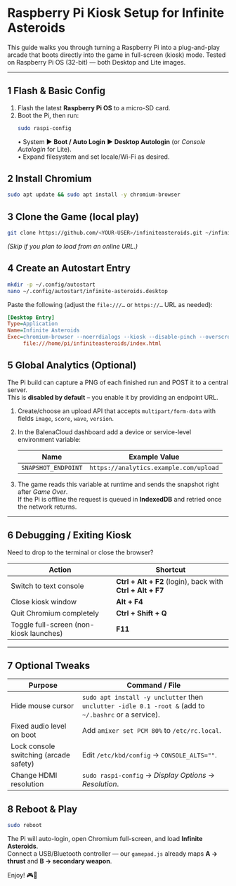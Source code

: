 # Raspberry Pi Kiosk Setup for **Infinite Asteroids**

This guide walks you through turning a Raspberry Pi into a plug-and-play arcade that boots directly into the game in full-screen (kiosk) mode. Tested on Raspberry Pi OS (32-bit) — both Desktop and Lite images.

---

## 1  Flash & Basic Config
1. Flash the latest **Raspberry Pi OS** to a micro-SD card.  
2. Boot the Pi, then run:
   ```bash
   sudo raspi-config
   ```
   • System ▶ **Boot / Auto Login** ▶ **Desktop Autologin** (or *Console Autologin* for Lite).  
   • Expand filesystem and set locale/Wi-Fi as desired.

## 2  Install Chromium
```bash
sudo apt update && sudo apt install -y chromium-browser
```

## 3  Clone the Game (local play)
```bash
git clone https://github.com/<YOUR-USER>/infiniteasteroids.git ~/infiniteasteroids
```
*(Skip if you plan to load from an online URL.)*

## 4  Create an Autostart Entry
```bash
mkdir -p ~/.config/autostart
nano ~/.config/autostart/infinite-asteroids.desktop
```
Paste the following (adjust the `file:///…` or `https://…` URL as needed):
```ini
[Desktop Entry]
Type=Application
Name=Infinite Asteroids
Exec=chromium-browser --noerrdialogs --kiosk --disable-pinch --overscroll-history-navigation=0 \
     file:///home/pi/infiniteasteroids/index.html
```

## 5  Global Analytics (Optional)
The Pi build can capture a PNG of each finished run and POST it to a central server.  
This is **disabled by default** – you enable it by providing an endpoint URL.

1. Create/choose an upload API that accepts `multipart/form-data` with fields `image`, `score`, `wave`, `version`.
2. In the BalenaCloud dashboard add a device or service-level environment variable:
   
   | Name | Example Value |
   |------|---------------|
   | `SNAPSHOT_ENDPOINT` | `https://analytics.example.com/upload` |

3. The game reads this variable at runtime and sends the snapshot right after *Game Over*.  
   If the Pi is offline the request is queued in **IndexedDB** and retried once the network returns.

---

## 6  Debugging / Exiting Kiosk
Need to drop to the terminal or close the browser?

| Action | Shortcut |
|--------|----------|
| Switch to text console | **Ctrl + Alt + F2** (login), back with **Ctrl + Alt + F7** |
| Close kiosk window | **Alt + F4** |
| Quit Chromium completely | **Ctrl + Shift + Q** |
| Toggle full-screen (non-kiosk launches) | **F11** |

---

## 7  Optional Tweaks
| Purpose | Command / File |
|---------|----------------|
| Hide mouse cursor | `sudo apt install -y unclutter` then `unclutter -idle 0.1 -root &` (add to `~/.bashrc` or a service). |
| Fixed audio level on boot | Add `amixer set PCM 80%` to `/etc/rc.local`. |
| Lock console switching (arcade safety) | Edit `/etc/kbd/config` → `CONSOLE_ALTS=""`. |
| Change HDMI resolution | `sudo raspi-config` → *Display Options* → *Resolution*. |

## 8  Reboot & Play
```bash
sudo reboot
```
The Pi will auto-login, open Chromium full-screen, and load **Infinite Asteroids**.  
Connect a USB/Bluetooth controller — our `gamepad.js` already maps **A → thrust** and **B → secondary weapon**.

Enjoy! 🎮🚀
